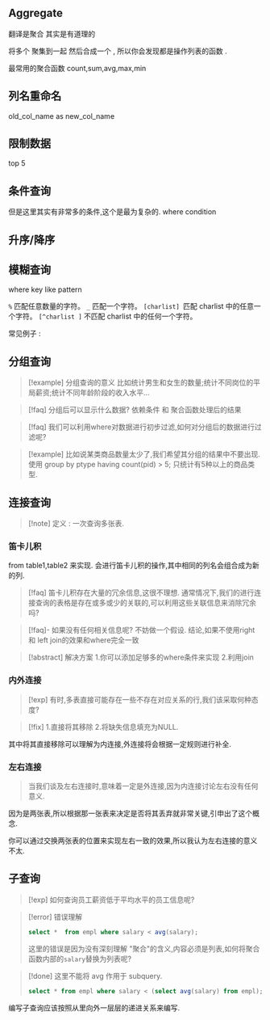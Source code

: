 

## Aggregate

翻译是聚合 其实是有道理的 

将多个 聚集到一起 然后合成一个 , 所以你会发现都是操作列表的函数 .

最常用的聚合函数 count,sum,avg,max,min


## 列名重命名 
old_col_name as new_col_name


## 限制数据 

top 5 
## 条件查询

但是这里其实有非常多的条件,这个是最为复杂的. 
where condition


## 升序/降序


## 模糊查询

where key like pattern

`%` 匹配任意数量的字符。
`_` 匹配一个字符。
`[charlist] `匹配 charlist 中的任意一个字符。
`[^charlist ]` 不匹配 charlist 中的任何一个字符。

常见例子 : 



## 分组查询 

>[!example] 分组查询的意义 
>比如统计男生和女生的数量;统计不同岗位的平局薪资;统计不同年龄阶段的收入水平... 


> [!faq] 分组后可以显示什么数据? 
> 依赖条件 和 聚合函数处理后的结果


> [!faq] 我们可以利用where对数据进行初步过滤,如何对分组后的数据进行过滤呢?

>[!example] 比如说某类商品数量太少了,我们希望其分组的结果中不要出现. 
>使用 group by ptype having count(pid) > 5; 只统计有5种以上的商品类型.

## 连接查询 

>[!note] 定义 : 一次查询多张表. 

### 笛卡儿积 

from table1,table2 来实现. 会进行笛卡儿积的操作,其中相同的列名会组合成为新的列. 

>[!faq] 笛卡儿积存在大量的冗余信息,这很不理想. 通常情况下,我们的进行连接查询的表格是存在或多或少的关联的,可以利用这些关联信息来消除冗余吗? 

>[!faq]- 如果没有任何相关信息呢?
>不妨做一个假设.
>结论,如果不使用right 和 left 
>join的效果和where完全一致

>[!abstract] 解决方案
>1.你可以添加足够多的where条件来实现
>2.利用join

### 内外连接 

>[!exp] 有时,多表直接可能存在一些不存在对应关系的行,我们该采取何种态度? 

>[!fix] 
> 1.直接将其移除
> 2.将缺失信息填充为NULL. 

其中将其直接移除可以理解为内连接,外连接将会根据一定规则进行补全. 
### 左右连接 

> 当我们谈及左右连接时,意味着一定是外连接,因为内连接讨论左右没有任何意义. 



因为是两张表,所以根据那一张表来决定是否将其丢弃就非常关键,引申出了这个概念. 

你可以通过交换两张表的位置来实现左右一致的效果,所以我认为左右连接的意义不太. 


## 子查询 

> [!exp] 如何查询员工薪资低于平均水平的员工信息呢? 

> [!error] 错误理解
> ```sql
> select *  from empl where salary < avg(salary); 
> ```
> 这里的错误是因为没有深刻理解 "聚合"的含义,内容必须是列表,如何将聚合函数内部的`salary`替换为列表呢? 


>[!done] 
>这里不能将 avg 作用于 subquery.
>```sql
>select * from empl where salary < (select avg(salary) from empl);
>```

编写子查询应该按照从里向外一层层的递进关系来编写.

